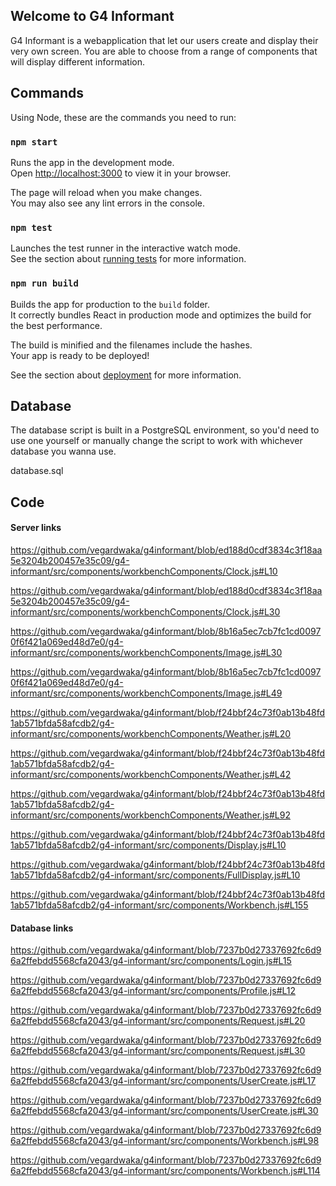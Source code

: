 ## Welcome to G4 Informant

G4 Informant is a webapplication that let our users create and display their very own screen.
You are able to choose from a range of components that will display different information.

## Commands

Using Node, these are the commands you need to run:

### `npm start`

Runs the app in the development mode.\
Open [http://localhost:3000](http://localhost:3000) to view it in your browser.

The page will reload when you make changes.\
You may also see any lint errors in the console.

### `npm test`

Launches the test runner in the interactive watch mode.\
See the section about [running tests](https://facebook.github.io/create-react-app/docs/running-tests) for more information.

### `npm run build`

Builds the app for production to the `build` folder.\
It correctly bundles React in production mode and optimizes the build for the best performance.

The build is minified and the filenames include the hashes.\
Your app is ready to be deployed!

See the section about [deployment](https://facebook.github.io/create-react-app/docs/deployment) for more information.

## Database

The database script is built in a PostgreSQL environment,
so you'd need to use one yourself or manually change the script to work with whichever database you wanna use.

database.sql

## Code

#### Server links
https://github.com/vegardwaka/g4informant/blob/ed188d0cdf3834c3f18aa5e3204b200457e35c09/g4-informant/src/components/workbenchComponents/Clock.js#L10

https://github.com/vegardwaka/g4informant/blob/ed188d0cdf3834c3f18aa5e3204b200457e35c09/g4-informant/src/components/workbenchComponents/Clock.js#L30

https://github.com/vegardwaka/g4informant/blob/8b16a5ec7cb7fc1cd00970f6f421a069ed48d7e0/g4-informant/src/components/workbenchComponents/Image.js#L30

https://github.com/vegardwaka/g4informant/blob/8b16a5ec7cb7fc1cd00970f6f421a069ed48d7e0/g4-informant/src/components/workbenchComponents/Image.js#L49

https://github.com/vegardwaka/g4informant/blob/f24bbf24c73f0ab13b48fd1ab571bfda58afcdb2/g4-informant/src/components/workbenchComponents/Weather.js#L20

https://github.com/vegardwaka/g4informant/blob/f24bbf24c73f0ab13b48fd1ab571bfda58afcdb2/g4-informant/src/components/workbenchComponents/Weather.js#L42

https://github.com/vegardwaka/g4informant/blob/f24bbf24c73f0ab13b48fd1ab571bfda58afcdb2/g4-informant/src/components/workbenchComponents/Weather.js#L92

https://github.com/vegardwaka/g4informant/blob/f24bbf24c73f0ab13b48fd1ab571bfda58afcdb2/g4-informant/src/components/Display.js#L10

https://github.com/vegardwaka/g4informant/blob/f24bbf24c73f0ab13b48fd1ab571bfda58afcdb2/g4-informant/src/components/FullDisplay.js#L10

https://github.com/vegardwaka/g4informant/blob/f24bbf24c73f0ab13b48fd1ab571bfda58afcdb2/g4-informant/src/components/Workbench.js#L155

#### Database links

https://github.com/vegardwaka/g4informant/blob/7237b0d27337692fc6d96a2ffebdd5568cfa2043/g4-informant/src/components/Login.js#L15

https://github.com/vegardwaka/g4informant/blob/7237b0d27337692fc6d96a2ffebdd5568cfa2043/g4-informant/src/components/Profile.js#L12

https://github.com/vegardwaka/g4informant/blob/7237b0d27337692fc6d96a2ffebdd5568cfa2043/g4-informant/src/components/Request.js#L20

https://github.com/vegardwaka/g4informant/blob/7237b0d27337692fc6d96a2ffebdd5568cfa2043/g4-informant/src/components/Request.js#L30

https://github.com/vegardwaka/g4informant/blob/7237b0d27337692fc6d96a2ffebdd5568cfa2043/g4-informant/src/components/UserCreate.js#L17

https://github.com/vegardwaka/g4informant/blob/7237b0d27337692fc6d96a2ffebdd5568cfa2043/g4-informant/src/components/UserCreate.js#L30

https://github.com/vegardwaka/g4informant/blob/7237b0d27337692fc6d96a2ffebdd5568cfa2043/g4-informant/src/components/Workbench.js#L98

https://github.com/vegardwaka/g4informant/blob/7237b0d27337692fc6d96a2ffebdd5568cfa2043/g4-informant/src/components/Workbench.js#L114
